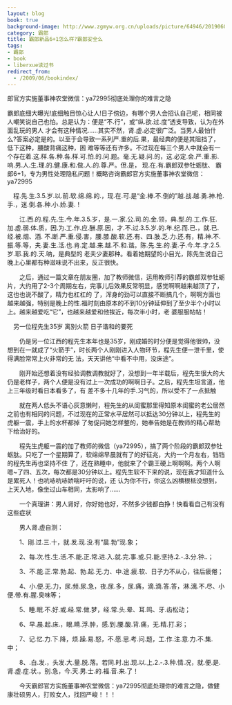 ```yaml
---
layout: blog
book: true
background-image: http://www.zgmyw.org.cn/uploads/picture/64946/20190608170126_82331.jpg
category: 霸郎
title: 霸郎新品6+1怎么样?霸郎安全么
tags:
- 霸郎
- book
- liberxue读过书
redirect_from:
  - /2009/06/bookindex/
---
```


郎官方实施董事神农堂微信：ya72995彻底处理你的难言之隐

霸郎底细大曝光!底细触目惊心让人!日子傍边，有哪个男人会招认自己呢，相同被人嘲笑说自己也怕。总是认为：便是“不.行”，或“纵.欲.过.度”透支导致，认为在外面乱玩的男人 才会有这种情况……其实不然，肾.虚.必定很广泛。当男人最怕什么?答案必定是的。以至于会导致一系列严.重的后.果，最经典的便是其阻挡了，低下这种，腰酸背痛这种，困 难等等还有许多。不过现在每三个男人中就会有一个存在着.这.样.各.种.各.样.可.怕.的.问.题。毫.无.疑.问.的，这.必定.会.严.重.影.响.男.人.生.理.的.健.康.和.做.人.的.尊.严。但.是， 现.在.有.霸郎双参牡蛎肽、 霸郎6+1，专为男性处理隐私问题！概略咨询霸郎官方实施董事神农堂微信：ya72995

　程.先.生.3.5.岁.以.前.软.绵.绵.的.，现.在.可.是“金.棒.不.倒的”越.战.越.勇.神.枪.手.，迷.倒.各.种.小.娇.妻.！

　　江.西.的.程.先.生.今.年.3.5.岁，是.一.家.公.司.的.金.领，典.型.的.工.作.狂.加.虚.弱.体.质，因.为.工.作.应.酬.原.因，才.不.过.3.5.岁.的.年.纪.而.已.，就.已.经.被.烟、酒. 不.断.严.重.侵.害，腰.膝.酸.软.还.有、四.肢.乏.力.还.有，精.神.不.振.等.等，夫.妻.生.活.也.肯.定.越.来.越.不.和.谐。陈.先.生.的.妻.子.今.年.才.2.5.岁.耶.我.的.天.呐，是典型的 老夫少妻那种。看着她期望的小目光，陈先生说自己晚上心里都有种滋味说不出来，反正很快。

　　之后，通过一篇文章在朋友圈，加了教师微信，运用教师引荐的霸郎双参牡蛎片，大约用了2-3个周期左右，完事儿后效果反常明显，感觉啊啊越来越顶了了，这也也说不酸了，精力也杠杠的 了，浑身的劲可以直接不断搞几个，啊啊方面也越来越强，特别是晚上的性.福时刻由原本的不到10分钟延伸到了至少半个小时以上。越来越爱吃“它”，也越来越爱和他挨近，每次半小时，老 婆服服帖帖！

　另一位程先生35岁 离别火箭 日子谐和的要死

　　仍是另一位江西的程先生本年也是35岁，刚成婚的时分便是觉得他很帅，没想到在一就成了“火箭手”，时长两个人刚刚进入人物环节，程先生便一泄千里，使得满脸常常上火非常的无 法，天天讲他“中看不中用，没床途”。

　　刚开始还想着没有经验调教调教就好了，没想到一年半载后，程先生很大的大仍是老样子，两个人便是没有过上一次成功的啊啊日子。之后，程先生坦言道，他上三年级时看日本看多了，有 差不多十几年的手.习气的，所以受不了一点抵触

　　就在两人低头不语心灰意懒时，程先生的从闺蜜那里得知原本闺蜜的老公居然之前也有相同的问题，不过现在的正常水平居然可以抵达30分钟以上，程先生的虎躯一震，手上的水杯都掉 了匆促问她怎样整的，她奉告她是在教师的精心帮助下给治好的。

　　程先生虎躯一震的加了教师的微信（ya72995），搞了两个阶段的霸郎双参牡蛎肽。只吃了一个星期算了，软绵绵早晨就有了的好征兆，大约一个月左右，铛铛的程先生再也坚持不住 了，还在熟睡中，他就来了个霸王硬上啊啊啊。两个人啊嗯~了四、五次，每次都是30分钟以上。程先生软不下来的说，现在我才知道什么是累死人！也吭哧吭哧娇喘吁吁的说，还 认为你不行，你这么凶横根柢没想到，上天入地，像坐过山车相同，太影响了……

　　一个真理讲：男人肾好，你好她也好，不然多少钱都白挣！快看看自己有没有这些症状

　　男人肾.虚自测：

　　1、刚.过.三.十，就.发.现.没.有“晨.勃”现.象；

　　2、每.次.性.生.活.不.能.正.常.进.入.就.完.事.或.只.能.坚持.2.-.3.分.钟..；

　　3、不.能.正.常.勃.起、勃.起.无.力、中.途.疲.软、日子力不从心，往后疲倦；

　　4、小.便.无.力，尿.频.尿.急，夜.尿.多，尿.痛，滴.滴.答.答，淋.漓.不.尽、小便.带.有.腥.臭味等；

　　5、睡.眠.不.好.或.经.常.做.梦，经.常.头.晕、耳.鸣、牙.齿松动；

　　6、早.晨.起.床.，眼.睛.浮.肿，感.到.腰.酸.背.痛，无.精.打.彩；

　　7、记.忆.力.下.降，烦.躁.易.怒，不.愿.思.考.问.题，工.作.注.意.力.不.集.中；

　　8、.白.发.，头发.大.量.脱.落。若同.时.出.现.以.上.2.-.3.种.情.况，就.便.是.肾.虚.症.状.。别.急，今.天.男.士.的.福.音.来.了！

　　今天霸郎官方实施董事神农堂微信：ya72995彻底处理你的难言之隐，做健康壮硕男人，打败女人，找回严峻！！！

